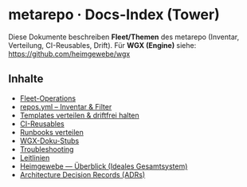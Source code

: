 # metarepo · Docs-Index (Tower)
Diese Dokumente beschreiben **Fleet/Themen** des metarepo (Inventar, Verteilung, CI-Reusables, Drift).
Für **WGX (Engine)** siehe: https://github.com/heimgewebe/wgx

## Inhalte
- [Fleet-Operations](./fleet.md)
- [repos.yml – Inventar & Filter](./repos.yml.md)
- [Templates verteilen & driftfrei halten](./templates.md)
- [CI-Reusables](./ci-reusables.md)
- [Runbooks verteilen](./runbooks.md)
- [WGX-Doku-Stubs](./wgx-stub.md)
- [Troubleshooting](./troubleshooting.md)
- [Leitlinien](./leitlinien.md)
- [Heimgewebe — Überblick (Ideales Gesamtsystem)](./heimgewebe-gesamt.md)
- [Architecture Decision Records (ADRs)](./adr/README.md)
